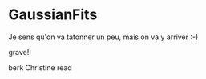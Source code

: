 # GaussianFits
Je sens qu'on va tatonner un peu, mais on va y arriver :-) 


grave!!


berk
Christine read


